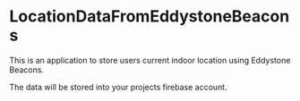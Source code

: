 # LocationDataFromEddystoneBeacons

This is an application to store users current indoor location using Eddystone Beacons.

The data will be stored into your projects firebase account.

